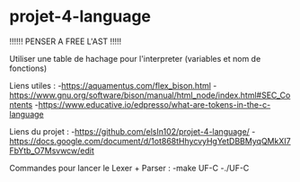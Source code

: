 # projet-4-language

!!!!!! PENSER A FREE L'AST !!!!!

Utiliser une table de hachage pour l'interpreter (variables et nom de fonctions)

Liens utiles :
    -https://aquamentus.com/flex_bison.html
    -https://www.gnu.org/software/bison/manual/html_node/index.html#SEC_Contents
    -https://www.educative.io/edpresso/what-are-tokens-in-the-c-language

Liens du projet :
    -https://github.com/elsIn102/projet-4-language/
    -https://docs.google.com/document/d/1ot868tHhycvyHgYetDBBMyqQMkXI7FbYtb_O7Msvwcw/edit

Commandes pour lancer le Lexer + Parser :
    -make UF-C
    -./UF-C